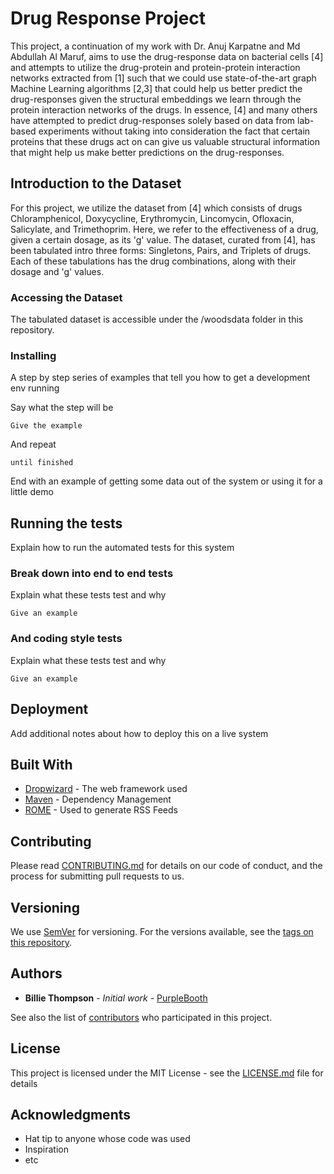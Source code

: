 # Drug Response Project

This project, a continuation of my work with Dr. Anuj Karpatne and Md Abdullah Al Maruf, aims to use the drug-response data on bacterial cells [4] and attempts to utilize the drug-protein and protein-protein interaction networks extracted from [1] such that we could use state-of-the-art graph Machine Learning algorithms [2,3] that could help us better predict the drug-responses given the structural embeddings we learn through the protein interaction networks of the drugs. In essence, [4] and many others have attempted to predict drug-responses solely based on data from lab-based experiments without taking into consideration the fact that certain proteins that these drugs act on can give us valuable structural information that might help us make better predictions on the drug-responses.

## Introduction to the Dataset

For this project, we utilize the dataset from [4] which consists of drugs Chloramphenicol, Doxycycline, Erythromycin, Lincomycin, Ofloxacin, Salicylate, and Trimethoprim. Here, we refer to the effectiveness of a drug, given a certain dosage, as its 'g' value. The dataset, curated from [4], has been tabulated intro three forms: Singletons, Pairs, and Triplets of drugs. Each of these tabulations has the drug combinations, along with their dosage and 'g' values.

### Accessing the Dataset

The tabulated dataset is accessible under the /woodsdata folder in this repository.

### Installing

A step by step series of examples that tell you how to get a development env running

Say what the step will be

```
Give the example
```

And repeat

```
until finished
```

End with an example of getting some data out of the system or using it for a little demo

## Running the tests

Explain how to run the automated tests for this system

### Break down into end to end tests

Explain what these tests test and why

```
Give an example
```

### And coding style tests

Explain what these tests test and why

```
Give an example
```

## Deployment

Add additional notes about how to deploy this on a live system

## Built With

* [Dropwizard](http://www.dropwizard.io/1.0.2/docs/) - The web framework used
* [Maven](https://maven.apache.org/) - Dependency Management
* [ROME](https://rometools.github.io/rome/) - Used to generate RSS Feeds

## Contributing

Please read [CONTRIBUTING.md](https://gist.github.com/PurpleBooth/b24679402957c63ec426) for details on our code of conduct, and the process for submitting pull requests to us.

## Versioning

We use [SemVer](http://semver.org/) for versioning. For the versions available, see the [tags on this repository](https://github.com/your/project/tags). 

## Authors

* **Billie Thompson** - *Initial work* - [PurpleBooth](https://github.com/PurpleBooth)

See also the list of [contributors](https://github.com/your/project/contributors) who participated in this project.

## License

This project is licensed under the MIT License - see the [LICENSE.md](LICENSE.md) file for details

## Acknowledgments

* Hat tip to anyone whose code was used
* Inspiration
* etc
